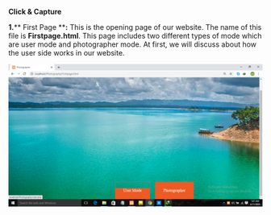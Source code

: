 **Click &amp; Capture**

**1.**** First Page ****:** This is the opening page of our website. The name of this file is **Firstpage.html**. This page includes two different types of mode which are user mode and photographer mode. At first, we will discuss about how the user side works in our website.

![](mkdocs/1.png)